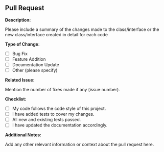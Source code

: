 ## Pull Request

**Description:**

Please include a summary of the changes made to the class/interface or the new class/interface created in detail for each code

**Type of Change:**
- [ ] Bug Fix
- [ ] Feature Addition
- [ ] Documentation Update
- [ ] Other (please specify)

**Related Issue:**

Mention the number of fixes made if any (issue number).

**Checklist:**
- [ ] My code follows the code style of this project.
- [ ] I have added tests to cover my changes.
- [ ] All new and existing tests passed.
- [ ] I have updated the documentation accordingly.

**Additional Notes:**

Add any other relevant information or context about the pull request here.

